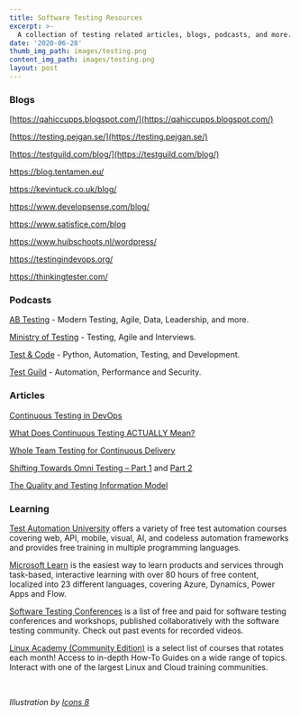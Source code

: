 ```yaml
---
title: Software Testing Resources 
excerpt: >-
  A collection of testing related articles, blogs, podcasts, and more.
date: '2020-06-28'
thumb_img_path: images/testing.png
content_img_path: images/testing.png
layout: post
---
```


### Blogs

[https://qahiccupps.blogspot.com/](https://qahiccupps.blogspot.com/)

[https://testing.pejgan.se/](https://testing.pejgan.se/)

[https://testguild.com/blog/](https://testguild.com/blog/)

https://blog.tentamen.eu/

https://kevintuck.co.uk/blog/

https://www.developsense.com/blog/

https://www.satisfice.com/blog

https://www.huibschoots.nl/wordpress/

https://testingindevops.org/

https://thinkingtester.com/

### Podcasts

[AB Testing](https://www.angryweasel.com/ABTesting/) - Modern Testing, Agile, Data, Leadership, and more.

[Ministry of Testing](https://www.ministryoftesting.com/dojo/podcasts) - Testing, Agile and Interviews.

[Test & Code](https://testandcode.com/) - Python, Automation, Testing, and Development.

[Test Guild](https://testguild.com/podcasts)  - Automation, Performance and Security.

### Articles

[Continuous Testing in DevOps](https://danashby.co.uk/2016/10/19/continuous-testing-in-devops/)

[What Does Continuous Testing ACTUALLY Mean?](https://dzone.com/articles/what-does-continuous-testing-actually-mean)

[Whole Team Testing for Continuous Delivery](https://dev.to/michaelvisualai/whole-team-testing-for-continuous-delivery-1cfm)

[Shifting Towards Omni Testing – Part 1](https://testingindevops.org/shifting-towards-omni-testing/) and [Part 2](https://testingindevops.org/shifting-towards-omni-testing-part-2/) 

[The Quality and Testing Information Model](https://www.ministryoftesting.com/dojo/series/the-testing-planet-2020/lessons/the-quality-and-testing-information-model)

### Learning

[Test Automation University](https://testautomationu.applitools.com/) offers a variety of free test automation courses covering web, API, mobile, visual, AI, and codeless automation frameworks and provides free training in multiple programming languages.

[Microsoft Learn](https://docs.microsoft.com/en-us/learn/) is the easiest way to learn products and services through task-based, interactive learning with over 80 hours of free content, localized into 23 different languages, covering Azure, Dynamics, Power Apps and Flow.

[Software Testing Conferences](https://testingconferences.org/) is a list of free and paid for software testing conferences and workshops, published collaboratively with the software testing community. Check out past events for recorded videos.

[Linux Academy (Community Edition)](https://linuxacademy.com/join/community) is a select list of courses that rotates each month! Access to in-depth How-To Guides on a wide range of topics. Interact with one of the largest Linux and Cloud training communities.


&nbsp;

*Illustration by [Icons 8](https://icons8.com/)*
